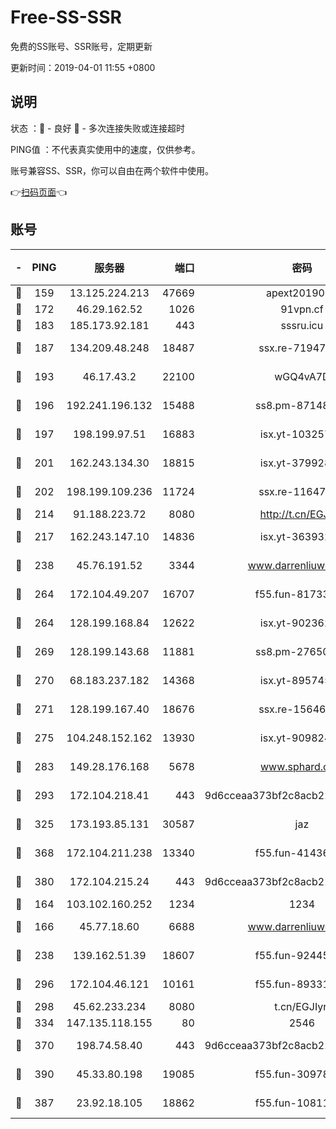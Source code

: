 # Free-SS-SSR

免费的SS账号、SSR账号，定期更新

更新时间：2019-04-01 11:55 +0800

## 说明

状态     ：🙂 - 良好 🙁 - 多次连接失败或连接超时

PING值   ：不代表真实使用中的速度，仅供参考。

账号兼容SS、SSR，你可以自由在两个软件中使用。

👉[扫码页面](https://liesauer.github.io/Free-SS-SSR/)👈

## 账号

|-|PING|服务器|端口|密码|加密方式|区域|
|:----:|:----:|:-----:|-----:|:----:|:----:|:----:|
|🙂|159|13.125.224.213|47669|apext2019001|chacha20|KR|
|🙂|172|46.29.162.52|1026|91vpn.cf|rc4-md5|RU|
|🙂|183|185.173.92.181|443|sssru.icu|rc4-md5|RU|
|🙂|187|134.209.48.248|18487|ssx.re-71947095|aes-256-cfb|US|
|🙂|193|46.17.43.2|22100|wGQ4vA7D|aes-256-gcm|RU|
|🙂|196|192.241.196.132|15488|ss8.pm-87148177|aes-256-cfb|US|
|🙂|197|198.199.97.51|16883|isx.yt-10325779|aes-256-cfb|US|
|🙂|201|162.243.134.30|18815|isx.yt-37992843|aes-256-cfb|US|
|🙂|202|198.199.109.236|11724|ssx.re-11647180|aes-256-cfb|US|
|🙂|214|91.188.223.72|8080|http://t.cn/EGJIyrl|rc4-md5|RU|
|🙂|217|162.243.147.10|14836|isx.yt-36393200|aes-256-cfb|US|
|🙂|238|45.76.191.52|3344|www.darrenliuwei.com|aes-256-cfb|AU|
|🙂|264|172.104.49.207|16707|f55.fun-81733615|aes-256-cfb|SG|
|🙂|264|128.199.168.84|12622|isx.yt-90236231|aes-256-cfb|SG|
|🙂|269|128.199.143.68|11881|ss8.pm-27650845|aes-256-cfb|SG|
|🙂|270|68.183.237.182|14368|isx.yt-89574576|aes-256-cfb|SG|
|🙂|271|128.199.167.40|18676|ssx.re-15646826|aes-256-cfb|SG|
|🙂|275|104.248.152.162|13930|isx.yt-90982442|aes-256-cfb|SG|
|🙂|283|149.28.176.168|5678|www.sphard.com|aes-256-cfb|SG|
|🙂|293|172.104.218.41|443|9d6cceaa373bf2c8acb22e60b6a58be6|aes-256-cfb|US|
|🙂|325|173.193.85.131|30587|jaz|aes-256-cfb|US|
|🙂|368|172.104.211.238|13340|f55.fun-41436212|aes-256-cfb|US|
|🙂|380|172.104.215.24|443|9d6cceaa373bf2c8acb22e60b6a58be6|aes-256-cfb|US|
|🙂|164|103.102.160.252|1234|1234|rc4-md5|JP|
|🙂|166|45.77.18.60|6688|www.darrenliuwei.com|aes-256-cfb|JP|
|🙂|238|139.162.51.39|18607|f55.fun-92445990|aes-256-cfb|SG|
|🙂|296|172.104.46.121|10161|f55.fun-89331338|aes-256-cfb|SG|
|🙂|298|45.62.233.234|8080|t.cn/EGJIyrl|rc4-md5|CA|
|🙂|334|147.135.118.155|80|2546|chacha20|US|
|🙂|370|198.74.58.40|443|9d6cceaa373bf2c8acb22e60b6a58be6|aes-256-cfb|US|
|🙂|390|45.33.80.198|19085|f55.fun-30978462|aes-256-cfb|US|
|🙁|387|23.92.18.105|18862|f55.fun-10811228|aes-256-cfb|US|

